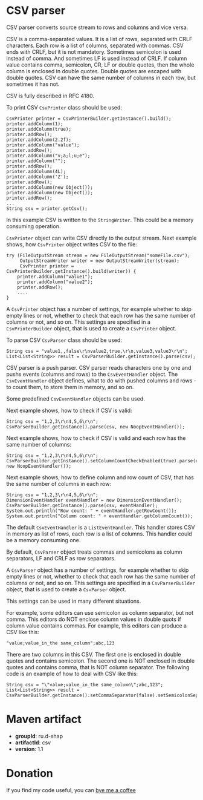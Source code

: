 CSV parser
==========
CSV parser converts source stream to rows and columns and vice versa.

CSV is a comma-separated values.
It is a list of rows, separated with CRLF characters.
Each row is a list of columns, separated with commas.
CSV ends with CRLF, but it is not mandatory.
Sometimes semicolon is used instead of comma.
And sometimes LF is used instead of CRLF.
If column value contains comma, semicolon, CR, LF or double quotes, then the whole column is enclosed in double quotes.
Double quotes are escaped with double quotes.
CSV can have the same number of columns in each row, but sometimes it has not.

CSV is fully described in RFC 4180.

To print CSV `CsvPrinter` class should be used:
```
CsvPrinter printer = CsvPrinterBuilder.getInstance().build();
printer.addColumn(1);
printer.addColumn(true);
printer.addRow();
printer.addColumn(2.2f);
printer.addColumn("value");
printer.addRow();
printer.addColumn("v;a;l;u;e");
printer.addColumn("");
printer.addRow();
printer.addColumn(4L);
printer.addColumn('Z');
printer.addRow();
printer.addColumn(new Object());
printer.addColumn(new Object());
printer.addRow();
...
String csv = printer.getCsv();
```

In this example CSV is written to the `StringWriter`.
This could be a memory consuming operation.

`CsvPrinter` object can write CSV directly to the output stream.
Next example shows, how `CsvPrinter` object writes CSV to the file:
```
try (FileOutputStream stream = new FileOutputStream("someFile.csv");
     OutputStreamWriter writer = new OutputStreamWriter(stream);
     CsvPrinter printer = CsvPrinterBuilder.getInstance().build(writer)) {
    printer.addColumn("value1");
    printer.addColumn("value2");
    printer.addRow();
    ....
}
```

A `CsvPrinter` object has a number of settings, for example whether to skip empty lines or not, whether to check that each row has the same number of columns or not, and so on.
This settings are specified in a `CsvPrinterBuilder` object, that is used to create a `CsvPrinter` object.

To parse CSV `CsvParser` class should be used:
```
String csv = "value1,,false\r\nvalue2,true,\r\n,value3,value3\r\n";
List<List<String>> result = CsvParserBuilder.getInstance().parse(csv);
```

CSV parser is a push parser.
CSV parser reads characters one by one and pushs events (columns and rows) to the `CsvEventHandler` object.
The `CsvEventHandler` object defines, what to do with pushed columns and rows - to count them, to store them in memory, and so on.

Some predefined `CsvEventHandler` objects can be used.

Next example shows, how to check if CSV is valid:
```
String csv = "1,2,3\r\n4,5,6\r\n";
CsvParserBuilder.getInstance().parse(csv, new NoopEventHandler());
```

Next example shows, how to check if CSV is valid and each row has the same number of columns:
```
String csv = "1,2,3\r\n4,5,6\r\n";
CsvParserBuilder.getInstance().setColumnCountCheckEnabled(true).parse(csv, new NoopEventHandler());
```

Next example shows, how to define column and row count of CSV, that has the same number of columns in each row:
```
String csv = "1,2,3\r\n4,5,6\r\n";
DimensionEventHandler eventHandler = new DimensionEventHandler();
CsvParserBuilder.getInstance().parse(csv, eventHandler);
System.out.println("Row count: " + eventHandler.getRowCount());
System.out.println("Column count: " + eventHandler.getColumnCount());
```

The default `CsvEventHandler` is a `ListEventHandler`.
This handler stores CSV in memory as list of rows, each row is a list of columns.
This handler could be a memory consuming one.

By default, `CsvParser` object treats commas and semicolons as column separators, LF and CRLF as row separators.

A `CsvParser` object has a number of settings, for example whether to skip empty lines or not, whether to check that each row has the same number of columns or not, and so on.
This settings are specified in a `CsvParserBuilder` object, that is used to create a `CsvParser` object.

This settings can be used in many different situations.

For example, some editors can use semicolon as column separator, but not comma.
This editors do NOT enclose column values in double quots if column value contains commas.
For example, this editors can produce a CSV like this:
```
"value;value_in_the same_column";abc,123
```

There are two columns in this CSV.
The first one is enclosed in double quotes and contains semicolon.
The second one is NOT enclosed in double quotes and contains comma, that is NOT column separator.
The following code is an example of how to deal with CSV like this:
```
String csv = "\"value;value_in_the same_column\";abc,123";
List<List<String>> result = CsvParserBuilder.getInstance().setCommaSeparator(false).setSemicolonSeparator(true).parse(csv);
```

Maven artifact
==============
* **groupId**: ru.d-shap
* **artifactId**: csv
* **version**: 1.1

Donation
========
If you find my code useful, you can [bye me a coffee](https://www.paypal.me/dshapovalov)
